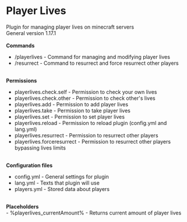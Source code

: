 # Player Lives
Plugin for managing player lives on minecraft servers <br>
General version 1.17.1 <br>
<br>
<b>Commands</b><br>
- /playerlives - Command for managing and modifying player lives
- /resurrect - Command to resurrect and force resurrect other players
<br>
<b>Permissions</b><br>

- playerlives.check.self - Permission to check your own lives
- playerlives.check.other - Permission to check other's lives
- playerlives.add - Permission to add player lives
- playerlives.take - Permission to take player lives
- playerlives.set - Permission to set player lives
- playerlives.reload - Permission to reload plugin (config.yml and lang.yml)
- playerlives.resurrect - Permission to resurrect other players
- playerlives.forceresurrect - Permission to resurrect other players bypassing lives limits
<br>
<b>Configuration files</b><br>

- config.yml - General settings for plugin
- lang.yml - Texts that plugin will use
- players.yml - Stored data about players
<br>
<b>Placeholders</b><br>
- %playerlives_currentAmount% - Returns current amount of player lives
